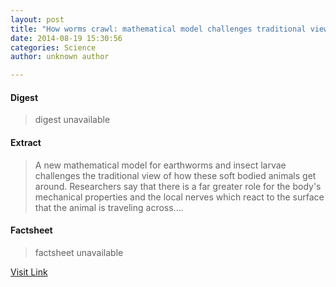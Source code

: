 ```yaml
---
layout: post
title: "How worms crawl: mathematical model challenges traditional view"
date: 2014-08-19 15:30:56
categories: Science
author: unknown author

---
```



#### Digest
>digest unavailable

#### Extract
>A new mathematical model for earthworms and insect larvae challenges the traditional view of how these soft bodied animals get around. Researchers say that there is a far greater role for the body's mechanical properties and the local nerves which react to the surface that the animal is traveling across....

#### Factsheet
>factsheet unavailable

[Visit Link](http://feeds.sciencedaily.com/~r/sciencedaily/~3/o2ihyt0camo/140819113056.htm)


